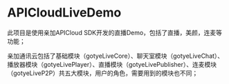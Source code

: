 # APICloudLiveDemo
此项目是使用亲加APICloud SDK开发的直播Demo，包括了直播，美颜，连麦等功能；

亲加通讯云包括了基础模块（gotyeLiveCore）、聊天室模块（gotyeLiveChat）、播放器模块（gotyeLivePlayer）、直播模块（gotyeLivePublisher）、连麦模块（gotyeLiveP2P）共五大模块，用户的角色，需要用到的模块也不同；
